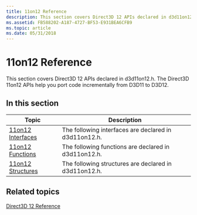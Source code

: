 ```yaml
---
title: 11on12 Reference
description: This section covers Direct3D 12 APIs declared in d3d11on12.h. The Direct3D 11on12 APIs help you port code incrementally from D3D11 to D3D12.
ms.assetid: FB588202-A187-4727-BF53-E931BEA6CFB9
ms.topic: article
ms.date: 05/31/2018
---
```


# 11on12 Reference

This section covers Direct3D 12 APIs declared in d3d11on12.h. The Direct3D 11on12 APIs help you port code incrementally from D3D11 to D3D12.

## In this section



| Topic                                                           | Description                                                       |
|-----------------------------------------------------------------|-------------------------------------------------------------------|
| [11on12 Interfaces](direct3d-11on12-interfaces.md)<br/>  | The following interfaces are declared in d3d11on12.h. <br/> |
| [11on12 Functions](direct3d-11-on-12-functions-.md)<br/> | The following functions are declared in d3d11on12.h. <br/>  |
| [11on12 Structures](direct3d-11on12-structures.md)<br/>  | The following structures are declared in d3d11on12.h. <br/> |



 

## Related topics

<dl> <dt>

[Direct3D 12 Reference](direct3d-12-reference.md)
</dt> </dl>

 

 





